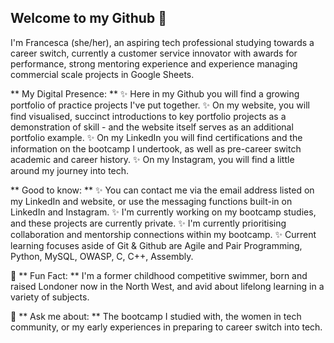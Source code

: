 ## Welcome to my Github 👋

I'm Francesca (she/her), an aspiring tech professional studying towards a career switch, currently a customer service innovator with awards for performance, strong mentoring experience and experience managing commercial scale projects in Google Sheets.

** My Digital Presence: **
✨ Here in my Github you will find a growing portfolio of practice projects I've put together.
✨ On my website, you will find visualised, succinct introductions to key portfolio projects as a demonstration of skill - and the website itself serves as an additional portfolio example.
✨ On my LinkedIn you will find certifications and the information on the bootcamp I undertook, as well as pre-career switch academic and career history.
✨ On my Instagram, you will find a little around my journey into tech.

** Good to know: **
✨ You can contact me via the email address listed on my LinkedIn and website, or use the messaging functions built-in on LinkedIn and Instagram.
✨ I'm currently working on my bootcamp studies, and these projects are currently private.
✨ I'm currently prioritising collaboration and mentorship connections within my bootcamp.
✨ Current learning focuses aside of Git & Github are Agile and Pair Programming, Python, MySQL, OWASP, C, C++, Assembly.

🌱 ** Fun Fact: ** I'm a former childhood competitive swimmer, born and raised Londoner now in the North West, and avid about lifelong learning in a variety of subjects.

💬 ** Ask me about: ** The bootcamp I studied with, the women in tech community, or my early experiences in preparing to career switch into tech.

<!--
**francescatynan/francescatynan** is a ✨ _special_ ✨ repository because its `README.md` (this file) appears on your GitHub profile.

